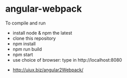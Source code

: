 # angular-webpack
To compile and run
- install node & npm the latest
- clone this repository
- npm install
- npm run build
- npm start
- use choice of browser: type in http://localhost:8080
+ http://uiux.biz/angular2Webpack/

